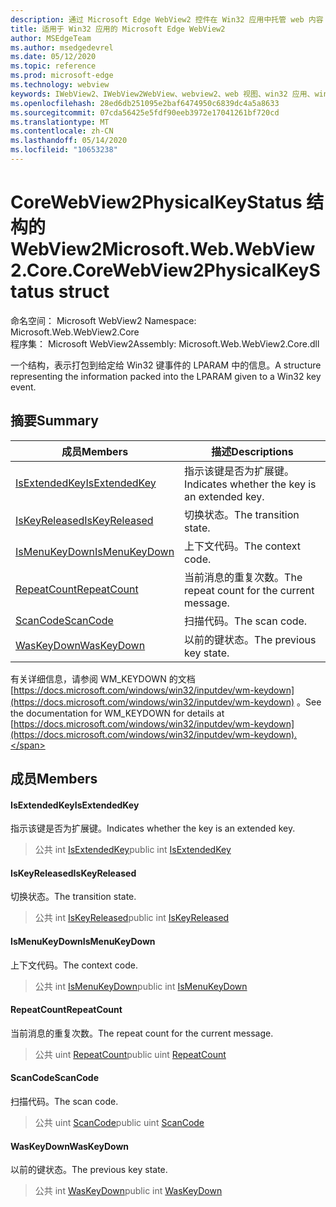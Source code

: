 ```yaml
---
description: 通过 Microsoft Edge WebView2 控件在 Win32 应用中托管 web 内容
title: 适用于 Win32 应用的 Microsoft Edge WebView2
author: MSEdgeTeam
ms.author: msedgedevrel
ms.date: 05/12/2020
ms.topic: reference
ms.prod: microsoft-edge
ms.technology: webview
keywords: IWebView2、IWebView2WebView、webview2、web 视图、win32 应用、win32、edge、ICoreWebView2、ICoreWebView2Controller、浏览器控件、边缘 html
ms.openlocfilehash: 28ed6db251095e2baf6474950c6839dc4a5a8633
ms.sourcegitcommit: 07cda56425e5fdf90eeb3972e17041261bf720cd
ms.translationtype: MT
ms.contentlocale: zh-CN
ms.lasthandoff: 05/14/2020
ms.locfileid: "10653238"
---
```

# <span data-ttu-id="773f2-104">CoreWebView2PhysicalKeyStatus 结构的 WebView2</span><span class="sxs-lookup"><span data-stu-id="773f2-104">Microsoft.Web.WebView2.Core.CoreWebView2PhysicalKeyStatus struct</span></span> 

<span data-ttu-id="773f2-105">命名空间： Microsoft WebView2 </span><span class="sxs-lookup"><span data-stu-id="773f2-105">Namespace: Microsoft.Web.WebView2.Core</span></span>\
<span data-ttu-id="773f2-106">程序集： Microsoft WebView2</span><span class="sxs-lookup"><span data-stu-id="773f2-106">Assembly: Microsoft.Web.WebView2.Core.dll</span></span>

<span data-ttu-id="773f2-107">一个结构，表示打包到给定给 Win32 键事件的 LPARAM 中的信息。</span><span class="sxs-lookup"><span data-stu-id="773f2-107">A structure representing the information packed into the LPARAM given to a Win32 key event.</span></span>

## <span data-ttu-id="773f2-108">摘要</span><span class="sxs-lookup"><span data-stu-id="773f2-108">Summary</span></span>

 <span data-ttu-id="773f2-109">成员</span><span class="sxs-lookup"><span data-stu-id="773f2-109">Members</span></span>                        | <span data-ttu-id="773f2-110">描述</span><span class="sxs-lookup"><span data-stu-id="773f2-110">Descriptions</span></span>
--------------------------------|---------------------------------------------
[<span data-ttu-id="773f2-111">IsExtendedKey</span><span class="sxs-lookup"><span data-stu-id="773f2-111">IsExtendedKey</span></span>](#isextendedkey) | <span data-ttu-id="773f2-112">指示该键是否为扩展键。</span><span class="sxs-lookup"><span data-stu-id="773f2-112">Indicates whether the key is an extended key.</span></span>
[<span data-ttu-id="773f2-113">IsKeyReleased</span><span class="sxs-lookup"><span data-stu-id="773f2-113">IsKeyReleased</span></span>](#iskeyreleased) | <span data-ttu-id="773f2-114">切换状态。</span><span class="sxs-lookup"><span data-stu-id="773f2-114">The transition state.</span></span>
[<span data-ttu-id="773f2-115">IsMenuKeyDown</span><span class="sxs-lookup"><span data-stu-id="773f2-115">IsMenuKeyDown</span></span>](#ismenukeydown) | <span data-ttu-id="773f2-116">上下文代码。</span><span class="sxs-lookup"><span data-stu-id="773f2-116">The context code.</span></span>
[<span data-ttu-id="773f2-117">RepeatCount</span><span class="sxs-lookup"><span data-stu-id="773f2-117">RepeatCount</span></span>](#repeatcount) | <span data-ttu-id="773f2-118">当前消息的重复次数。</span><span class="sxs-lookup"><span data-stu-id="773f2-118">The repeat count for the current message.</span></span>
[<span data-ttu-id="773f2-119">ScanCode</span><span class="sxs-lookup"><span data-stu-id="773f2-119">ScanCode</span></span>](#scancode) | <span data-ttu-id="773f2-120">扫描代码。</span><span class="sxs-lookup"><span data-stu-id="773f2-120">The scan code.</span></span>
[<span data-ttu-id="773f2-121">WasKeyDown</span><span class="sxs-lookup"><span data-stu-id="773f2-121">WasKeyDown</span></span>](#waskeydown) | <span data-ttu-id="773f2-122">以前的键状态。</span><span class="sxs-lookup"><span data-stu-id="773f2-122">The previous key state.</span></span>

<span data-ttu-id="773f2-123">有关详细信息，请参阅 WM_KEYDOWN 的文档 [https://docs.microsoft.com/windows/win32/inputdev/wm-keydown](https://docs.microsoft.com/windows/win32/inputdev/wm-keydown) 。</span><span class="sxs-lookup"><span data-stu-id="773f2-123">See the documentation for WM_KEYDOWN for details at [https://docs.microsoft.com/windows/win32/inputdev/wm-keydown](https://docs.microsoft.com/windows/win32/inputdev/wm-keydown).</span></span>

## <span data-ttu-id="773f2-124">成员</span><span class="sxs-lookup"><span data-stu-id="773f2-124">Members</span></span>

#### <span data-ttu-id="773f2-125">IsExtendedKey</span><span class="sxs-lookup"><span data-stu-id="773f2-125">IsExtendedKey</span></span> 

<span data-ttu-id="773f2-126">指示该键是否为扩展键。</span><span class="sxs-lookup"><span data-stu-id="773f2-126">Indicates whether the key is an extended key.</span></span>

> <span data-ttu-id="773f2-127">公共 int [IsExtendedKey](#isextendedkey)</span><span class="sxs-lookup"><span data-stu-id="773f2-127">public int [IsExtendedKey](#isextendedkey)</span></span>

#### <span data-ttu-id="773f2-128">IsKeyReleased</span><span class="sxs-lookup"><span data-stu-id="773f2-128">IsKeyReleased</span></span> 

<span data-ttu-id="773f2-129">切换状态。</span><span class="sxs-lookup"><span data-stu-id="773f2-129">The transition state.</span></span>

> <span data-ttu-id="773f2-130">公共 int [IsKeyReleased](#iskeyreleased)</span><span class="sxs-lookup"><span data-stu-id="773f2-130">public int [IsKeyReleased](#iskeyreleased)</span></span>

#### <span data-ttu-id="773f2-131">IsMenuKeyDown</span><span class="sxs-lookup"><span data-stu-id="773f2-131">IsMenuKeyDown</span></span> 

<span data-ttu-id="773f2-132">上下文代码。</span><span class="sxs-lookup"><span data-stu-id="773f2-132">The context code.</span></span>

> <span data-ttu-id="773f2-133">公共 int [IsMenuKeyDown](#ismenukeydown)</span><span class="sxs-lookup"><span data-stu-id="773f2-133">public int [IsMenuKeyDown](#ismenukeydown)</span></span>

#### <span data-ttu-id="773f2-134">RepeatCount</span><span class="sxs-lookup"><span data-stu-id="773f2-134">RepeatCount</span></span> 

<span data-ttu-id="773f2-135">当前消息的重复次数。</span><span class="sxs-lookup"><span data-stu-id="773f2-135">The repeat count for the current message.</span></span>

> <span data-ttu-id="773f2-136">公共 uint [RepeatCount](#repeatcount)</span><span class="sxs-lookup"><span data-stu-id="773f2-136">public uint [RepeatCount](#repeatcount)</span></span>

#### <span data-ttu-id="773f2-137">ScanCode</span><span class="sxs-lookup"><span data-stu-id="773f2-137">ScanCode</span></span> 

<span data-ttu-id="773f2-138">扫描代码。</span><span class="sxs-lookup"><span data-stu-id="773f2-138">The scan code.</span></span>

> <span data-ttu-id="773f2-139">公共 uint [ScanCode](#scancode)</span><span class="sxs-lookup"><span data-stu-id="773f2-139">public uint [ScanCode](#scancode)</span></span>

#### <span data-ttu-id="773f2-140">WasKeyDown</span><span class="sxs-lookup"><span data-stu-id="773f2-140">WasKeyDown</span></span> 

<span data-ttu-id="773f2-141">以前的键状态。</span><span class="sxs-lookup"><span data-stu-id="773f2-141">The previous key state.</span></span>

> <span data-ttu-id="773f2-142">公共 int [WasKeyDown](#waskeydown)</span><span class="sxs-lookup"><span data-stu-id="773f2-142">public int [WasKeyDown](#waskeydown)</span></span>

